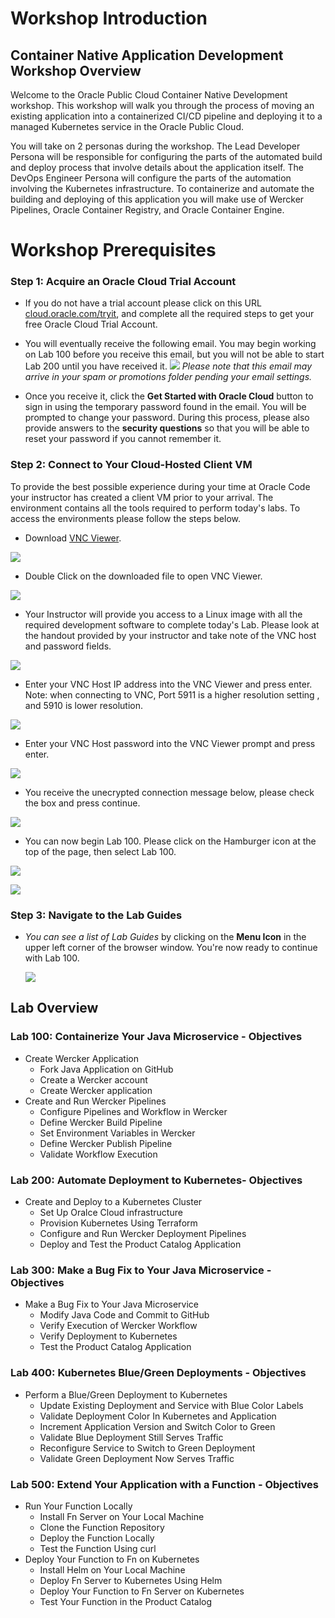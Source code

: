 # Workshop Introduction

## Container Native Application Development Workshop Overview

Welcome to the Oracle Public Cloud Container Native Development workshop. This workshop will walk you through the process of moving an existing application into a containerized CI/CD pipeline and deploying it to a managed Kubernetes service in the Oracle Public Cloud.

You will take on 2 personas during the workshop. The Lead Developer Persona will be responsible for configuring the parts of the automated build and deploy process that involve details about the application itself. The DevOps Engineer Persona will configure the parts of the automation involving the Kubernetes infrastructure. To containerize and automate the building and deploying of this application you will make use of Wercker Pipelines, Oracle Container Registry, and Oracle Container Engine.

# Workshop Prerequisites

### **Step 1**: Acquire an Oracle Cloud Trial Account

- If you do not have a trial account please click on this URL [cloud.oracle.com/tryit](http://cloud.oracle.com/tryit&intcmp=DeveloperInnovation-HOL-11NOV17), and complete all the required steps to get your free Oracle Cloud Trial Account.

- You will eventually receive the following email. You may begin working on Lab 100 before you receive this email, but you will not be able to start Lab 200 until you have received it.
![](images/oraclecode/code_9.png)
_Please note that this email may arrive in your spam or promotions folder pending your email settings._

- Once you receive it, click the **Get Started with Oracle Cloud** button to sign in using the temporary password found in the email. You will be prompted to change your password. During this process, please also provide answers to the **security questions** so that you will be able to reset your password if you cannot remember it.

### **Step 2**: Connect to Your Cloud-Hosted Client VM

To provide the best possible experience during your time at Oracle Code your instructor has created a client VM prior to your arrival. The environment contains all the tools required to perform today's labs. To access the environments please follow the steps below.

- Download [VNC Viewer](https://www.realvnc.com/en/connect/download/viewer/).  

![](images/oraclecode/code_1.png)

- Double Click on the downloaded file to open VNC Viewer.

![](images/oraclecode/code_2.png)

- Your Instructor will provide you access to a Linux image with all the required development software to complete today's Lab. Please look at the handout provided by your instructor and take note of the VNC host and password fields.

![](images/oraclecode/code_3.png)

- Enter your VNC Host IP address into the VNC Viewer and press enter. Note: when connecting to VNC, Port 5911 is a higher resolution setting , and 5910 is lower resolution.

![](images/oraclecode/code_4.png)

- Enter your VNC Host password into the VNC Viewer prompt and press enter.

![](images/oraclecode/code_5.png)

- You receive the unecrypted connection message below, please check the box and press continue.

![](images/oraclecode/code_8.png)

- You can now begin Lab 100. Please click on the Hamburger icon at the top of the page, then select Lab 100.

![](images/oraclecode/code_6.png)

![](images/oraclecode/code_7.png)

### **Step 3**: Navigate to the Lab Guides

- _You can see a list of Lab Guides_ by clicking on the **Menu Icon** in the upper left corner of the browser window. You're now ready to continue with Lab 100.

  ![](images/LabMenuIcon.png)

## Lab Overview

### Lab 100: Containerize Your Java Microservice - Objectives

- Create Wercker Application
  - Fork Java Application on GitHub
  - Create a Wercker account
  - Create Wercker application
- Create and Run Wercker Pipelines
  - Configure Pipelines and Workflow in Wercker
  - Define Wercker Build Pipeline
  - Set Environment Variables in Wercker
  - Define Wercker Publish Pipeline
  - Validate Workflow Execution

### Lab 200: Automate Deployment to Kubernetes- Objectives

- Create and Deploy to a Kubernetes Cluster
  - Set Up Oralce Cloud infrastructure
  - Provision Kubernetes Using Terraform
  - Configure and Run Wercker Deployment Pipelines
  - Deploy and Test the Product Catalog Application

### Lab 300: Make a Bug Fix to Your Java Microservice - Objectives

- Make a Bug Fix to Your Java Microservice
  - Modify Java Code and Commit to GitHub
  - Verify Execution of Wercker Workflow
  - Verify Deployment to Kubernetes
  - Test the Product Catalog Application

### Lab 400: Kubernetes Blue/Green Deployments - Objectives

- Perform a Blue/Green Deployment to Kubernetes
  - Update Existing Deployment and Service with Blue Color Labels
  - Validate Deployment Color In Kubernetes and Application
  - Increment Application Version and Switch Color to Green
  - Validate Blue Deployment Still Serves Traffic
  - Reconfigure Service to Switch to Green Deployment
  - Validate Green Deployment Now Serves Traffic

### Lab 500: Extend Your Application with a Function - Objectives

- Run Your Function Locally
  - Install Fn Server on Your Local Machine
  - Clone the Function Repository
  - Deploy the Function Locally
  - Test the Function Using curl
- Deploy Your Function to Fn on Kubernetes
  - Install Helm on Your Local Machine
  - Deploy Fn Server to Kubernetes Using Helm
  - Deploy Your Function to Fn Server on Kubernetes
  - Test Your Function in the Product Catalog

